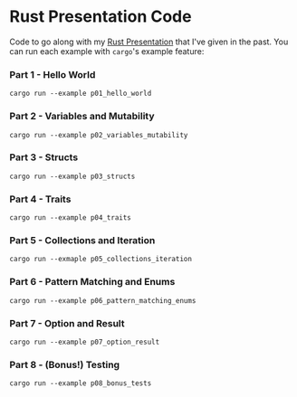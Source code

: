 # Rust Presentation Code

Code to go along with my [Rust Presentation](https://docs.google.com/presentation/d/1O4NUcHx4ex_PpBWSVk5G4c2prPE0MW4-Zznl-QFp_30/edit?usp=sharing) that I've given in the past. You can run each example with `cargo`'s example feature:

### Part 1 - Hello World

    cargo run --example p01_hello_world

### Part 2 - Variables and Mutability

    cargo run --example p02_variables_mutability

### Part 3 - Structs

    cargo run --example p03_structs

### Part 4 - Traits

    cargo run --example p04_traits

### Part 5 - Collections and Iteration

    cargo run --exmaple p05_collections_iteration

### Part 6 - Pattern Matching and Enums

    cargo run --example p06_pattern_matching_enums

### Part 7 - Option and Result

    cargo run --example p07_option_result

### Part 8 - (Bonus!) Testing

    cargo run --example p08_bonus_tests
